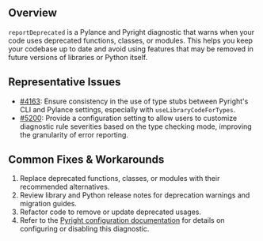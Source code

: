 ## Overview

`reportDeprecated` is a Pylance and Pyright diagnostic that warns when your code uses deprecated functions, classes, or modules. This helps you keep your codebase up to date and avoid using features that may be removed in future versions of libraries or Python itself.

## Representative Issues

-   [#4163](https://github.com/microsoft/pylance-release/issues/4163): Ensure consistency in the use of type stubs between Pyright's CLI and Pylance settings, especially with `useLibraryCodeForTypes`.
-   [#5200](https://github.com/microsoft/pylance-release/issues/5200): Provide a configuration setting to allow users to customize diagnostic rule severities based on the type checking mode, improving the granularity of error reporting.

## Common Fixes & Workarounds

1. Replace deprecated functions, classes, or modules with their recommended alternatives.
2. Review library and Python release notes for deprecation warnings and migration guides.
3. Refactor code to remove or update deprecated usages.
4. Refer to the [Pyright configuration documentation](https://github.com/microsoft/pyright/blob/main/docs/configuration.md#reportDeprecated) for details on configuring or disabling this diagnostic.
